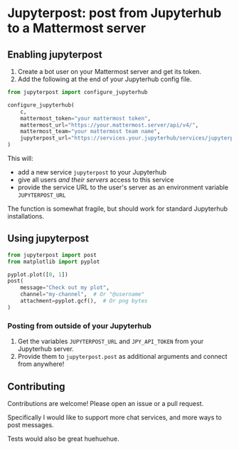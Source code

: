# Jupyterpost: post from Jupyterhub to a Mattermost server

## Enabling jupyterpost

1. Create a bot user on your Mattermost server and get its token.
2. Add the following at the end of your Jupyterhub config file.

```python
from jupyterpost import configure_jupyterhub

configure_jupyterhub(
    c,
    mattermost_token="your mattermost token",
    mattermost_url="https://your.mattermost.server/api/v4/",
    mattermost_team="your mattermost team name",
    jupyterpost_url="https://services.your.jupyterhub/services/jupyterpost",
)
```
This will:

* add a new service `jupyterpost` to your Jupyterhub
* give all users *and their servers* access to this service
* provide the service URL to the user's server as an environment variable `JUPYTERPOST_URL`

The function is somewhat fragile, but should work for standard Jupyterhub installations.

## Using jupyterpost

```python
from jupyterpost import post
from matplotlib import pyplot

pyplot.plot([0, 1])
post(
    message="Check out my plot",
    channel="my-channel",  # Or "@username"
    attachment=pyplot.gcf(),  # Or png bytes
)
```

### Posting from outside of your Jupyterhub

1. Get the variables `JUPYTERPOST_URL` and `JPY_API_TOKEN` from your Jupyterhub server.
2. Provide them to `jupyterpost.post` as additional arguments and connect from anywhere!

## Contributing

Contributions are welcome! Please open an issue or a pull request.

Specifically I would like to support more chat services, and more ways to post messages.

Tests would also be great huehuehue.
